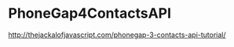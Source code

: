 PhoneGap4ContactsAPI
====================

http://thejackalofjavascript.com/phonegap-3-contacts-api-tutorial/
